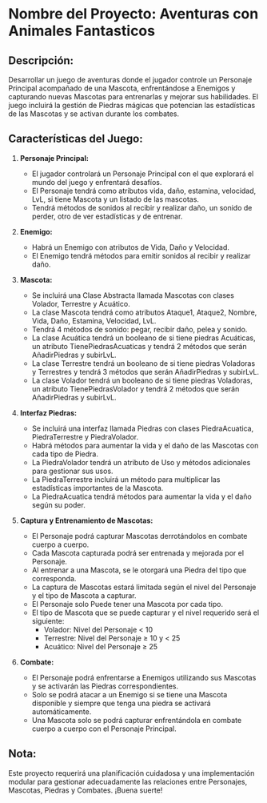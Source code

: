 # Nombre del Proyecto: Aventuras con Animales Fantasticos

## Descripción: 
Desarrollar un juego de aventuras donde el jugador controle un Personaje Principal acompañado de una Mascota, enfrentándose a Enemigos y capturando nuevas Mascotas para entrenarlas y mejorar sus habilidades. El juego incluirá la gestión de Piedras mágicas que potencian las estadísticas de las Mascotas y se activan durante los combates.

## Características del Juego:
1. **Personaje Principal:**
   - El jugador controlará un Personaje Principal con el que explorará el mundo del juego y enfrentará desafíos.
   - El Personaje tendrá como atributos vida, daño, estamina, velocidad, LvL, si tiene Mascota y un listado de las mascotas.
   - Tendrá métodos de sonidos al recibir y realizar daño, un sonido de perder, otro de ver estadísticas y de entrenar.

2. **Enemigo:**
   - Habrá un Enemigo con atributos de Vida, Daño y Velocidad.
   - El Enemigo tendrá métodos para emitir sonidos al recibir y realizar daño.

3. **Mascota:**
   - Se incluirá una Clase Abstracta llamada Mascotas con clases Volador, Terrestre y Acuático.
   - La clase Mascota tendrá como atributos Ataque1, Ataque2, Nombre, Vida, Daño, Estamina, Velocidad, LvL.
   - Tendrá 4 métodos de sonido: pegar, recibir daño, pelea y sonido.
   - La clase Acuática tendrá un booleano de si tiene piedras Acuáticas, un atributo TienePiedrasAcuaticas y tendrá 2 métodos que serán AñadirPiedras y subirLvL.
   - La clase Terrestre tendrá un booleano de si tiene piedras Voladoras y Terrestres y tendrá 3 métodos que serán AñadirPiedras y subirLvL.
   - La clase Volador tendrá un booleano de si tiene piedras Voladoras, un atributo TienePiedrasVolador y tendrá 2 métodos que serán AñadirPiedras y subirLvL.

4. **Interfaz Piedras:**
   - Se incluirá una interfaz llamada Piedras con clases PiedraAcuatica, PiedraTerrestre y PiedraVolador.
   - Habrá métodos para aumentar la vida y el daño de las Mascotas con cada tipo de Piedra.
   - La PiedraVolador tendrá un atributo de Uso y métodos adicionales para gestionar sus usos.
   - La PiedraTerrestre incluirá un método para multiplicar las estadísticas importantes de la Mascota.
   - La PiedraAcuatica tendrá métodos para aumentar la vida y el daño según su poder.

5. **Captura y Entrenamiento de Mascotas:**
   - El Personaje podrá capturar Mascotas derrotándolos en combate cuerpo a cuerpo.
   - Cada Mascota capturada podrá ser entrenada y mejorada por el Personaje.
   - Al entrenar a una Mascota, se le otorgará una Piedra del tipo que corresponda.
   - La captura de Mascotas estará limitada según el nivel del Personaje y el tipo de Mascota a capturar.
   - El Personaje solo Puede tener una Mascota por cada tipo.
   - El tipo de Mascota que se puede capturar y el nivel requerido será el siguiente:
     - Volador: Nivel del Personaje < 10
     - Terrestre: Nivel del Personaje ≥ 10 y < 25
     - Acuático: Nivel del Personaje ≥ 25

6. **Combate:**
   - El Personaje podrá enfrentarse a Enemigos utilizando sus Mascotas y se activarán las Piedras correspondientes.
   - Solo se podrá atacar a un Enemigo si se tiene una Mascota disponible y siempre que tenga una piedra se activará automáticamente.
   - Una Mascota solo se podrá capturar enfrentándola en combate cuerpo a cuerpo con el Personaje Principal.

## Nota:
Este proyecto requerirá una planificación cuidadosa y una implementación modular para gestionar adecuadamente las relaciones entre Personajes, Mascotas, Piedras y Combates. ¡Buena suerte!
